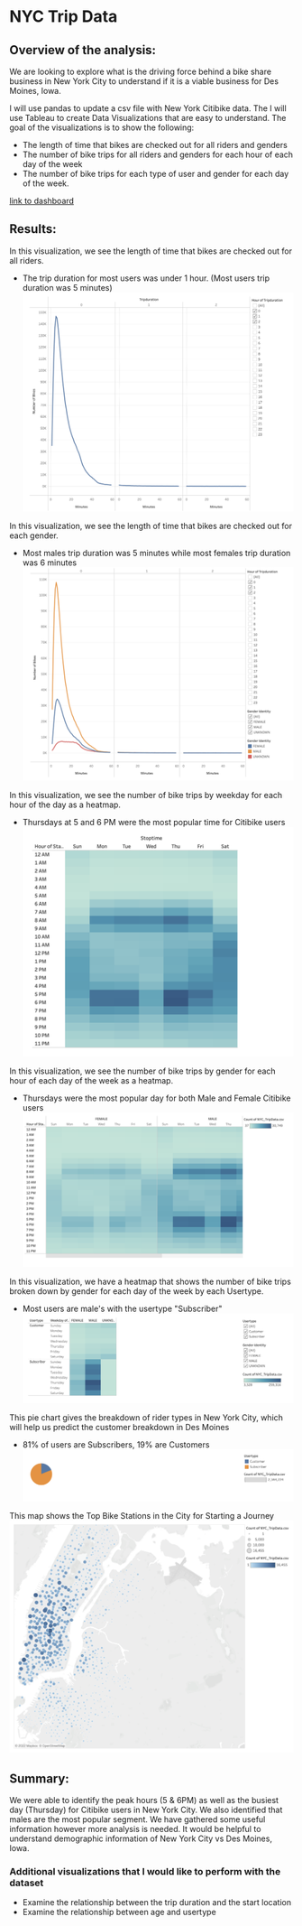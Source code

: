 #  NYC Trip Data 

## Overview of the analysis:
We are looking to explore what is the driving force behind a bike share business in New York City to understand if it is a viable business for Des Moines, Iowa.

I will use pandas to update a csv file with New York Citibike data. The I will use Tableau to create Data Visualizations that are easy to understand. The goal of the visualizations is to show the following:

* The length of time that bikes are checked out for all riders and genders
* The number of bike trips for all riders and genders for each hour of each day of the week
* The number of bike trips for each type of user and gender for each day of the week.


[link to dashboard](https://public.tableau.com/app/profile/paul.lymburner5062/viz/NYCTripDataChallenge_16696081895920/NYCTripDataChallenge#1 "link to dashboard")

## Results:
In this visualization, we see  the length of time that bikes are checked out for all riders.
 *  The trip duration for most users was under 1 hour.  (Most users trip duration was 5 minutes)
![CheckoutTimesForUsers](static/images/CheckoutTimesForUsers.png) 

In this visualization, we see  the length of time that bikes are checked out for each gender.
 *  Most males trip duration was 5 minutes while most females trip duration was 6 minutes
![CheckoutTimesbyGender](static/images/CheckoutTimesbyGender.png) 

In this visualization, we see the number of bike trips by weekday for each hour of the day as a heatmap.
 *  Thursdays at 5 and 6 PM were the most popular time for Citibike users
![TripsByWeekdayForEachHour](static/images/TripsByWeekdayForEachHour.png) 

In this visualization, we see the number of bike trips by gender for each hour of each day of the week as a heatmap.
 *  Thursdays were the most popular day for both Male and Female Citibike users
![TripsbyGenderWeekdayPerHour](static/images/TripsbyGenderWeekdayPerHour.png) 
   
In this visualization, we have a heatmap that shows the number of bike trips broken down by gender for each day of the week by each Usertype.
 *  Most users are male's with the usertype "Subscriber"
![TripsbyGenderbyWeekday](static/images/TripsbyGenderbyWeekday.png) 

This pie chart gives the breakdown of rider types in New York City, which will help us predict the customer breakdown in Des Moines
 *  81% of users are Subscribers, 19% are Customers
![Customers](static/images/Customers.png) 

This map shows the Top Bike Stations in the City for Starting a Journey
![TopBikeStationsintheCityforStartingaJourney](static/images/TopBikeStationsintheCityforStartingaJourney.png) 


## Summary:
We were able to identify the peak hours (5 & 6PM) as well as the busiest day (Thursday) for Citibike users in New York City.  We also identified that males are the most popular segment.  We have gathered some useful information however more analysis is needed.  It would be helpful to understand demographic information of New York City vs Des Moines, Iowa.


### Additional visualizations that I would like to perform with the dataset
* Examine the relationship between the trip duration and the start location
* Examine the relationship between age and usertype

